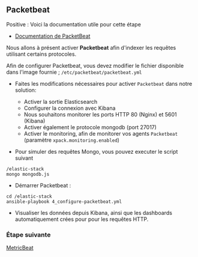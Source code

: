## Packetbeat

Positive
: Voici la documentation utile pour cette étape
  * [Documentation de PacketBeat](https://www.elastic.co/guide/en/beats/packetbeat/current/index.html) 

Nous allons à présent activer **Packetbeat** afin d'indexer les requêtes utilisant certains protocoles. 

Afin de configurer Packetbeat, vous devez modifier le fichier disponible dans l'image fournie ; `/etc/packetbeat/packetbeat.yml`

- Faites les modifications nécessaires pour activer `Packetbeat` dans notre solution:
  - Activer la sortie Elasticsearch
  - Configurer la connexion avec Kibana
  - Nous souhaitons monitorer les ports HTTP 80 (Nginx) et 5601 (Kibana)
  - Activer également le protocole mongodb (port 27017)
  - Activer le monitoring, afin de monitorer vos agents `Packetbeat` (paramètre `xpack.monitoring.enabled`)

- Pour simuler des requêtes Mongo, vous pouvez executer le script suivant 
```shell
/elastic-stack
mongo mongodb.js
```

- Démarrer Packetbeat :
```
cd /elastic-stack
ansible-playbook 4_configure-packetbeat.yml
```
- Visualiser les données depuis Kibana, ainsi que les dashboards automatiquement crées pour pour les requêtes HTTP.  

### Étape suivante

[MetricBeat](https://github.com/Gillespie59/codelab-elastic/tree/devfest-nantes/steps/step4.md)
